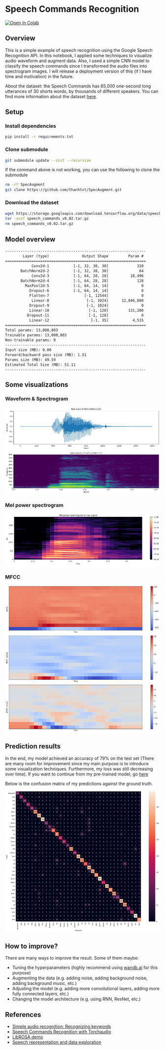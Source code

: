 # Speech Commands Recognition
<a href="https://colab.research.google.com/drive/1a2J7kFYN8a5Q0t2A8v7g4JMjzD26R0yN?usp=sharing"><img src="https://colab.research.google.com/assets/colab-badge.svg" alt="Open In Colab"></a>
## Overview
This is a simple example of speech recognition using the Google Speech Recognition API. In this notebook, I applied some techniques to visualize audio waveform and augment data. Also, I used a simple CNN model to classify the speech commands since I transformed the audio files into spectrogram images. I will release a deployment version of this (if I have time and motivation) in the future.
  
About the dataset: the Speech Commands has 65,000 one-second long utterances of 30 shorts words, by thousands of different speakers. You can find more information about the dataset [here](https://arxiv.org/pdf/1804.03209v1.pdf).  
  
## Setup
### Install dependencies
```bash
pip install -r requirements.txt
```  
  
### Clone submodule
```bash
git submodule update --init --recursive
```
If the command above is not working, you can use the following to clone the submodule
```bash
rm -rf SpecAugment
git clone https://github.com/thanhtvt/SpecAugment.git
```

### Download the dataset
```bash
wget https://storage.googleapis.com/download.tensorflow.org/data/speech_commands_v0.02.tar.gz
tar -xvzf speech_commands_v0.02.tar.gz
rm speech_commands_v0.02.tar.gz
```

## Model overview
```
----------------------------------------------------------------
        Layer (type)               Output Shape         Param #
================================================================
            Conv2d-1           [-1, 32, 30, 30]             320
       BatchNorm2d-2           [-1, 32, 30, 30]              64
            Conv2d-3           [-1, 64, 28, 28]          18,496
       BatchNorm2d-4           [-1, 64, 28, 28]             128
         MaxPool2d-5           [-1, 64, 14, 14]               0
           Dropout-6           [-1, 64, 14, 14]               0
           Flatten-7                [-1, 12544]               0
            Linear-8                 [-1, 1024]      12,846,080
           Dropout-9                 [-1, 1024]               0
           Linear-10                  [-1, 128]         131,200
          Dropout-11                  [-1, 128]               0
           Linear-12                   [-1, 35]           4,515
================================================================
Total params: 13,000,803
Trainable params: 13,000,803
Non-trainable params: 0
----------------------------------------------------------------
Input size (MB): 0.00
Forward/backward pass size (MB): 1.51
Params size (MB): 49.59
Estimated Total Size (MB): 51.11
----------------------------------------------------------------
```

## Some visualizations
### Waveform & Spectrogram
![waveform and spectrogram](imgs/waveform_spectrogram.png)
  
### Mel power spectrogram
![mel power spectrogram](imgs/mel.png)
  
### MFCC
![MFCC](imgs/mfcc.png)
  
## Prediction results
In the end, my model achieved an accuracy of 79% on the test set (There are many room for improvement since my main purpose is to introduce some visualization techniques. Furthermore, my loss was still decreasing over time). If you want to continue from my pre-trained model, go [here](https://drive.google.com/drive/folders/1CmS75R405XgBZltuw0IBaR-OPvW4WbPe?usp=sharing)  
  
Below is the confusion matrix of my predictions against the ground truth.  
  
![confusion matrix](imgs/confusion_matrix.png)
  
## How to improve?
There are many ways to improve the result. Some of them maybe:  
- Tuning the hyperparameters (highly recommend using [wandb.ai](https://wandb.ai/) for this purpose)
- Augmenting the data (e.g. adding noise, adding background noise, adding background music, etc.)
- Adjusting the model (e.g. adding more convolutional layers, adding more fully connected layers, etc.)
- Changing the model architecture (e.g. using RNN, ResNet, etc.)
  
## References
- [Simple audio recognition: Recognizing keywords](https://www.tensorflow.org/tutorials/audio/simple_audio)
- [Speech Commands Recognition with Torchaudio](https://pytorch.org/tutorials/intermediate/speech_command_recognition_with_torchaudio.html)
- [LibROSA demo](https://github.com/librosa/librosa/blob/main/examples/LibROSA%20demo.ipynb)
- [Speech representation and data exploration](https://www.kaggle.com/davids1992/speech-representation-and-data-exploration)